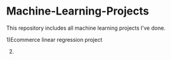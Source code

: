# Machine-Learning-Projects
This repository includes all machine learning projects I've done.

1)Ecommerce linear regression project

2)
